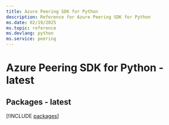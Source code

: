```yaml
---
title: Azure Peering SDK for Python
description: Reference for Azure Peering SDK for Python
ms.date: 02/19/2025
ms.topic: reference
ms.devlang: python
ms.service: peering
---
```

# Azure Peering SDK for Python - latest
## Packages - latest
[!INCLUDE [packages](peering-index.md)]